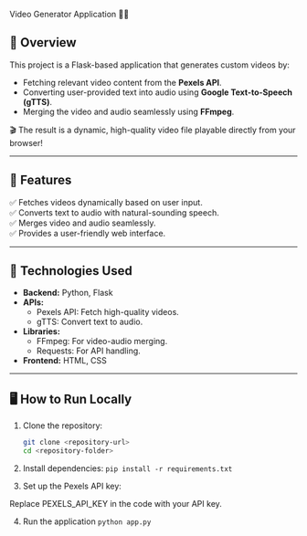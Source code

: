 Video Generator Application 🎥🎶

## 🌟 Overview  
This project is a Flask-based application that generates custom videos by:  
- Fetching relevant video content from the **Pexels API**.  
- Converting user-provided text into audio using **Google Text-to-Speech (gTTS)**.  
- Merging the video and audio seamlessly using **FFmpeg**.  

🎬 The result is a dynamic, high-quality video file playable directly from your browser!  

---

## 🚀 Features  
✅ Fetches videos dynamically based on user input.  
✅ Converts text to audio with natural-sounding speech.  
✅ Merges video and audio seamlessly.  
✅ Provides a user-friendly web interface.  

---

## 🔧 Technologies Used  
- **Backend:** Python, Flask  
- **APIs:**  
  - Pexels API: Fetch high-quality videos.  
  - gTTS: Convert text to audio.  
- **Libraries:**  
  - FFmpeg: For video-audio merging.  
  - Requests: For API handling.  
- **Frontend:** HTML, CSS  

---

## 🖥️ How to Run Locally  
1. Clone the repository:  
   ```bash
   git clone <repository-url>
   cd <repository-folder>

2. Install dependencies:
 ```pip install -r requirements.txt```


3. Set up the Pexels API key:

Replace PEXELS_API_KEY in the code with your API key.

4. Run the application
```python app.py```
